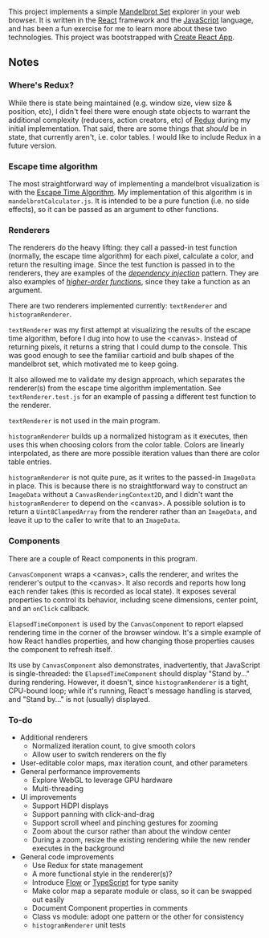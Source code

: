 This project implements a simple [Mandelbrot Set](https://en.wikipedia.org/wiki/Mandelbrot_set) explorer in your web browser. It is written in the [React](https://facebook.github.io/react/) framework and the [JavaScript](https://developer.mozilla.org/en-US/docs/Web/JavaScript) language, and has been a fun exercise for me to learn more about these two technologies. This project was bootstrapped with [Create React App](https://github.com/facebookincubator/create-react-app).

## Notes

### Where's Redux?
While there is state being maintained (e.g. window size, view size & position, etc), I didn't feel there were enough state objects to warrant the additional complexity (reducers, action creators, etc) of [Redux](http://redux.js.org/) during my initial implementation. That said, there are some things that *should* be in state, that currently aren't, i.e. color tables. I would like to include Redux in a future version.

### Escape time algorithm
The most straightforward way of implementing a mandelbrot visualization is with the [Escape Time Algorithm](https://en.wikipedia.org/wiki/Mandelbrot_set#Escape_time_algorithm). My implementation of this algorithm is in `mandelbrotCalculator.js`. It is intended to be a pure function (i.e. no side effects), so it can be passed as an argument to other functions. 

### Renderers
The renderers do the heavy lifting: they call a passed-in test function (normally, the escape time algorithm) for each pixel, calculate a color, and return the resulting image. Since the test function is passed in to the renderers, they are examples of the *[dependency injection](https://en.wikipedia.org/wiki/Dependency_injection)* pattern. They are also examples of *[higher-order functions](https://en.wikipedia.org/wiki/Higher-order_function)*, since they take a function as an argument.

There are two renderers implemented currently: `textRenderer` and `histogramRenderer`.

`textRenderer` was my first attempt at visualizing the results of the escape time algorithm, before I dug into how to use the \<canvas>. Instead of returning pixels, it returns a string that I could dump to the console. This was good enough to see the familiar cartioid and bulb shapes of the mandelbrot set, which motivated me to keep going. 

It also allowed me to validate my design approach, which separates the renderer(s) from the escape time algorithm implementation. See `textRenderer.test.js` for an example of passing a different test function to the renderer.

`textRenderer` is not used in the main program.

`histogramRenderer` builds up a normalized histogram as it executes, then uses this when choosing colors from the color table. Colors are linearly interpolated, as there are more possible iteration values than there are color table entries.

`histogramRenderer` is not quite pure, as it writes to the passed-in `ImageData` in place. This is because there is no straightforward way to construct an `ImageData` without a `CanvasRenderingContext2D`, and I didn't want the `histogramRenderer` to depend on the \<canvas>. A possible solution is to return a `Uint8ClampedArray` from the renderer rather than an `ImageData`, and leave it up to the caller to write that to an `ImageData`.

### Components
There are a couple of React components in this program. 

`CanvasComponent` wraps a \<canvas>, calls the renderer, and writes the renderer's output to the \<canvas>. It also records and reports how long each render takes (this is recorded as local state). It exposes several properties to control its behavior, including scene dimensions, center point, and an `onClick` callback.

`ElapsedTimeComponent` is used by the `CanvasComponent` to report elapsed rendering time in the corner of the browser window. It's a simple example of how React handles properties, and how changing those properties causes the component to refresh itself.

Its use by `CanvasComponent` also demonstrates, inadvertently, that JavaScript is single-threaded: the `ElapsedTimeComponent` should display "Stand by..." during rendering. However, it doesn't, since `histogramRenderer` is a tight, CPU-bound loop; while it's running, React's message handling is starved, and "Stand by..." is not (usually) displayed.

### To-do
- Additional renderers
  - Normalized iteration count, to give smooth colors
  - Allow user to switch renderers on the fly
- User-editable color maps, max iteration count, and other parameters
- General performance improvements
  - Explore WebGL to leverage GPU hardware
  - Multi-threading
- UI improvements
  - Support HiDPI displays
  - Support panning with click-and-drag
  - Support scroll wheel and pinching gestures for zooming
  - Zoom about the cursor rather than about the window center
  - During a zoom, resize the existing rendering while the new render executes in the background
- General code improvements
  - Use Redux for state management
  - A more functional style in the renderer(s)?
  - Introduce [Flow](https://flow.org) or [TypeScript](https://www.typescriptlang.org) for type sanity
  - Make color map a separate module or class, so it can be swapped out easily
  - Document Component properties in comments
  - Class vs module: adopt one pattern or the other for consistency
  - `histogramRenderer` unit tests
